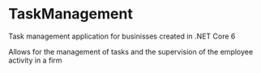 # TaskManagement
Task management application for businisses created in .NET Core 6

Allows for the management of tasks and the supervision of the employee activity in a firm
